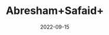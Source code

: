 ---
title: 'Abresham+Safaid+'
date: '2022-09-15' 
metatag: '' 
inventory: '0' 
draft: false 
# meta description 
shortDescripton: ''
description: 'Herb'
longdescription: ''
featured: True
# product Price
price: '100.0'
# Product Short Description
shortDescription: ''
productID: '8449DE34-5824-ED11-9968-005056B3A416'
type: 'products'
category: 'Herb' 
thumnailproduct: 'https://aminsaddiquidawakhana.eralive.net/images/products/8449DE34-5824-ED11-9968-005056B3A4161.png' 
images:
  - image: 'images/products/8449DE34-5824-ED11-9968-005056B3A4161.png'  
Variants:
---